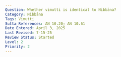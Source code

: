 ```yaml
---
Question: Whether vimutti is identical to Nibbāna?
Category: Nibbāna
Tags: Vimutti
Sutta References: AN 10.20; AN 10.61
Date Entered: April 3, 2025
Last Revised: 7-15-25
Review Status: Started
Level: 2
Priority: 2
---
```


<!-- 

Notes:

The answer is not entirely clear. A common stock description says:

*nibbindaṁ virajjati virāgā vimuccati **vimuttasmiṁ vimuttamiti ñāṇaṁ hoti***

*khīṇā jāti vusitaṁ brahmacariyaṁ kataṁ karaṇīyaṁ nāparaṁ itthattāyāti pajānātīti* (SN 35.28; bold added)

Also:

Yampissa taṁ, bhikkhave, khayasmiṁ khaye ñāṇaṁ, tampi saupanisaṁ vadāmi, no anupanisaṁ. Kā ca, bhikkhave, khaye ñāṇassa upanisā? ‘Vimuttī’tissa vacanīyaṁ. 

*Vimuttimpāhaṁ, bhikkhave, saupanisaṁ vadāmi, no anupanisaṁ. Variant: Vimuttimpāhaṁ vimuttimpahaṁ. Kā ca, bhikkhave, vimuttiyā upanisā? ‘Virāgo’tissa vacanīyaṁ.*

“I say, bhikkhus, that the knowledge of destruction in regard to destruction has a proximate cause; it does not lack a proximate cause. And what is the proximate cause for the knowledge of destruction? It should be said: liberation.

*“I say, bhikkhus, that liberation too has a proximate cause; it does not lack a proximate cause. And what is the proximate cause for liberation? It should be said: dispassion….*([SN 12.23; Bodhi](https://suttacentral.net/sn12.23/en/bodhi?lang=en&reference=none&highlight=false))

Various questions arise: (1) since Nibbāna is asaṅkhata (unconditioned; UD 8??), then mustn’t it be distinct from vimutti in this case, since vimutti is said to have a cause, granted the word used in the above excerpt is “upanisaṃ”, not “saṅkhāra”?; (2) moreover, since vimutti is said to be the cause of something else, namely, knowledge of destruction, does that also indicate that it is distinct from Nibbāna

-->